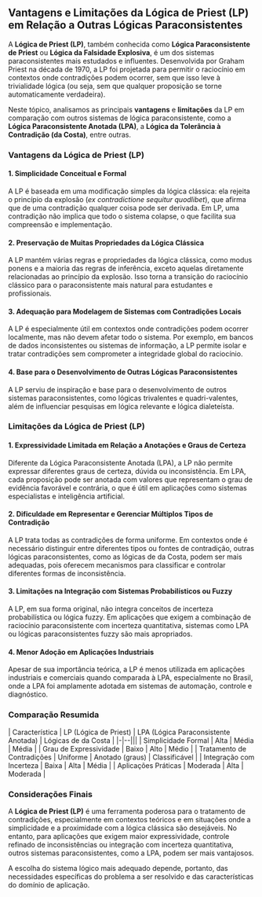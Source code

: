 
## Vantagens e Limitações da Lógica de Priest (LP) em Relação a Outras Lógicas Paraconsistentes

A **Lógica de Priest (LP)**, também conhecida como **Lógica Paraconsistente de Priest** ou **Lógica da Falsidade Explosiva**, é um dos sistemas paraconsistentes mais estudados e influentes. Desenvolvida por Graham Priest na década de 1970, a LP foi projetada para permitir o raciocínio em contextos onde contradições podem ocorrer, sem que isso leve à trivialidade lógica (ou seja, sem que qualquer proposição se torne automaticamente verdadeira).

Neste tópico, analisamos as principais **vantagens** e **limitações** da LP em comparação com outros sistemas de lógica paraconsistente, como a **Lógica Paraconsistente Anotada (LPA)**, a **Lógica da Tolerância à Contradição (da Costa)**, entre outras.



### Vantagens da Lógica de Priest (LP)

#### 1. **Simplicidade Conceitual e Formal**
A LP é baseada em uma modificação simples da lógica clássica: ela rejeita o princípio da explosão (*ex contradictione sequitur quodlibet*), que afirma que de uma contradição qualquer coisa pode ser derivada. Em LP, uma contradição não implica que todo o sistema colapse, o que facilita sua compreensão e implementação.

#### 2. **Preservação de Muitas Propriedades da Lógica Clássica**
A LP mantém várias regras e propriedades da lógica clássica, como modus ponens e a maioria das regras de inferência, exceto aquelas diretamente relacionadas ao princípio da explosão. Isso torna a transição do raciocínio clássico para o paraconsistente mais natural para estudantes e profissionais.

#### 3. **Adequação para Modelagem de Sistemas com Contradições Locais**
A LP é especialmente útil em contextos onde contradições podem ocorrer localmente, mas não devem afetar todo o sistema. Por exemplo, em bancos de dados inconsistentes ou sistemas de informação, a LP permite isolar e tratar contradições sem comprometer a integridade global do raciocínio.

#### 4. **Base para o Desenvolvimento de Outras Lógicas Paraconsistentes**
A LP serviu de inspiração e base para o desenvolvimento de outros sistemas paraconsistentes, como lógicas trivalentes e quadri-valentes, além de influenciar pesquisas em lógica relevante e lógica dialeteísta.



### Limitações da Lógica de Priest (LP)

#### 1. **Expressividade Limitada em Relação a Anotações e Graus de Certeza**
Diferente da Lógica Paraconsistente Anotada (LPA), a LP não permite expressar diferentes graus de certeza, dúvida ou inconsistência. Em LPA, cada proposição pode ser anotada com valores que representam o grau de evidência favorável e contrária, o que é útil em aplicações como sistemas especialistas e inteligência artificial.

#### 2. **Dificuldade em Representar e Gerenciar Múltiplos Tipos de Contradição**
A LP trata todas as contradições de forma uniforme. Em contextos onde é necessário distinguir entre diferentes tipos ou fontes de contradição, outras lógicas paraconsistentes, como as lógicas de da Costa, podem ser mais adequadas, pois oferecem mecanismos para classificar e controlar diferentes formas de inconsistência.

#### 3. **Limitações na Integração com Sistemas Probabilísticos ou Fuzzy**
A LP, em sua forma original, não integra conceitos de incerteza probabilística ou lógica fuzzy. Em aplicações que exigem a combinação de raciocínio paraconsistente com incerteza quantitativa, sistemas como LPA ou lógicas paraconsistentes fuzzy são mais apropriados.

#### 4. **Menor Adoção em Aplicações Industriais**
Apesar de sua importância teórica, a LP é menos utilizada em aplicações industriais e comerciais quando comparada à LPA, especialmente no Brasil, onde a LPA foi amplamente adotada em sistemas de automação, controle e diagnóstico.



### Comparação Resumida

| Característica                | LP (Lógica de Priest) | LPA (Lógica Paraconsistente Anotada) | Lógicas de da Costa |
|-|--|||
| Simplicidade Formal           | Alta                  | Média                                 | Média               |
| Grau de Expressividade        | Baixo                 | Alto                                  | Médio               |
| Tratamento de Contradições    | Uniforme              | Anotado (graus)                       | Classificável       |
| Integração com Incerteza      | Baixa                 | Alta                                  | Média               |
| Aplicações Práticas           | Moderada              | Alta                                  | Moderada            |



### Considerações Finais

A **Lógica de Priest (LP)** é uma ferramenta poderosa para o tratamento de contradições, especialmente em contextos teóricos e em situações onde a simplicidade e a proximidade com a lógica clássica são desejáveis. No entanto, para aplicações que exigem maior expressividade, controle refinado de inconsistências ou integração com incerteza quantitativa, outros sistemas paraconsistentes, como a LPA, podem ser mais vantajosos.

A escolha do sistema lógico mais adequado depende, portanto, das necessidades específicas do problema a ser resolvido e das características do domínio de aplicação.

